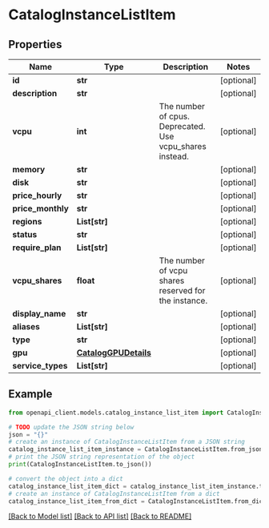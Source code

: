 # CatalogInstanceListItem


## Properties

Name | Type | Description | Notes
------------ | ------------- | ------------- | -------------
**id** | **str** |  | [optional] 
**description** | **str** |  | [optional] 
**vcpu** | **int** | The number of cpus. Deprecated. Use vcpu_shares instead. | [optional] 
**memory** | **str** |  | [optional] 
**disk** | **str** |  | [optional] 
**price_hourly** | **str** |  | [optional] 
**price_monthly** | **str** |  | [optional] 
**regions** | **List[str]** |  | [optional] 
**status** | **str** |  | [optional] 
**require_plan** | **List[str]** |  | [optional] 
**vcpu_shares** | **float** | The number of vcpu shares reserved for the instance. | [optional] 
**display_name** | **str** |  | [optional] 
**aliases** | **List[str]** |  | [optional] 
**type** | **str** |  | [optional] 
**gpu** | [**CatalogGPUDetails**](CatalogGPUDetails.md) |  | [optional] 
**service_types** | **List[str]** |  | [optional] 

## Example

```python
from openapi_client.models.catalog_instance_list_item import CatalogInstanceListItem

# TODO update the JSON string below
json = "{}"
# create an instance of CatalogInstanceListItem from a JSON string
catalog_instance_list_item_instance = CatalogInstanceListItem.from_json(json)
# print the JSON string representation of the object
print(CatalogInstanceListItem.to_json())

# convert the object into a dict
catalog_instance_list_item_dict = catalog_instance_list_item_instance.to_dict()
# create an instance of CatalogInstanceListItem from a dict
catalog_instance_list_item_from_dict = CatalogInstanceListItem.from_dict(catalog_instance_list_item_dict)
```
[[Back to Model list]](../README.md#documentation-for-models) [[Back to API list]](../README.md#documentation-for-api-endpoints) [[Back to README]](../README.md)


